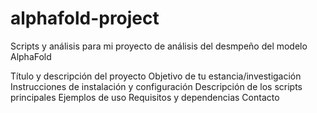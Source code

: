 # alphafold-project
Scripts y análisis para mi proyecto de análisis del desmpeño del modelo AlphaFold

Título y descripción del proyecto
Objetivo de tu estancia/investigación
Instrucciones de instalación y configuración
Descripción de los scripts principales
Ejemplos de uso
Requisitos y dependencias
Contacto
